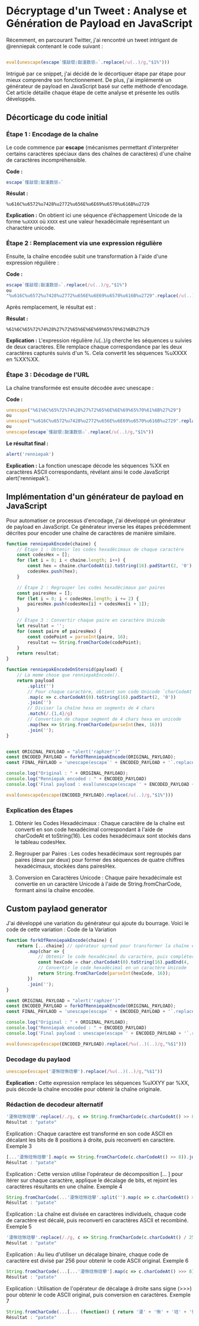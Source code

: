 # Décryptage d'un Tweet : Analyse et Génération de Payload en JavaScript

Récemment, en parcourant Twitter, j'ai rencontré un tweet intrigant de @renniepak contenant le code suivant :

```javascript

eval(unescape(escape`慬敲琨❲敮湩数慫✩`.replace(/u(..)/g,"$1%")))
```

Intrigué par ce snippet, j'ai décidé de le décortiquer étape par étape pour mieux comprendre son fonctionnement. De plus, j'ai implémenté un générateur de payload en JavaScript basé sur cette méthode d'encodage. Cet article détaille chaque étape de cette analyse et présente les outils développés.

## Décorticage du code initial

### Étape 1 : Encodage de la chaîne

Le code commence par **escape** (mécanismes permettant d'interpréter certains caractères spéciaux dans des chaînes de caractères) d'une chaîne de caractères incompréhensible.

**Code :**

```javascript
escape`慬敲琨❲敮湩数慫✩`
```

**Résulat :**

```plain-text
%u616C%u6572%u7428%u2772%u656E%u6E69%u6570%u616B%u2729
```

**Explication :** On obtient ici une séquence d'échappement Unicode de la forme `%uXXXX` où `XXXX` est une valeur hexadécimale représentant un charactère unicode.

### Étape 2 : Remplacement via une expression régulière

Ensuite, la chaîne encodée subit une transformation à l'aide d'une expression régulière :

**Code :**

```javascript
escape`慬敲琨❲敮湩数慫✩`.replace(/u(..)/g,"$1%")
ou
"%u616C%u6572%u7428%u2772%u656E%u6E69%u6570%u616B%u2729".replace(/u(..)/g,"$1%")
```

Après remplacement, le résultat est :

**Résulat :**

```plain-text
%61%6C%65%72%74%28%27%72%65%6E%6E%69%65%70%61%6B%27%29
```

**Explication :** L'expression régulière /u(..)/g cherche les séquences u suivies de deux caractères. Elle remplace chaque correspondance par les deux caractères capturés suivis d'un %. Cela convertit les séquences %uXXXX en %XX%XX.

### Étape 3 : Décodage de l'URL

La chaîne transformée est ensuite décodée avec unescape :

**Code :**

```javascript
unescape("%61%6C%65%72%74%28%27%72%65%6E%6E%69%65%70%61%6B%27%29")
ou 
unescape("%u616C%u6572%u7428%u2772%u656E%u6E69%u6570%u616B%u2729".replace(/u(..)/g,"$1%"))
ou
unescape(escape`慬敲琨❲敮湩数慫✩`.replace(/u(..)/g,"$1%"))
```

**Le résultat final :**

```javascript
alert('renniepak')
```

**Explication :** La fonction unescape décode les séquences %XX en caractères ASCII correspondants, révélant ainsi le code JavaScript alert('renniepak').

## Implémentation d'un générateur de payload en JavaScript

Pour automatiser ce processus d'encodage, j'ai développé un générateur de payload en JavaScript. Ce générateur inverse les étapes précédemment décrites pour encoder une chaîne de caractères de manière similaire.

```javascript
function renniepakEncode(chaine) {
    // Étape 1 : Obtenir les codes hexadécimaux de chaque caractère
    const codesHex = [];
    for (let i = 0; i < chaine.length; i++) {
        const hex = chaine.charCodeAt(i).toString(16).padStart(2, '0');
        codesHex.push(hex);
    }

    // Étape 2 : Regrouper les codes hexadécimaux par paires
    const pairesHex = [];
    for (let i = 0; i < codesHex.length; i += 2) {
        pairesHex.push(codesHex[i] + codesHex[i + 1]);
    }

    // Étape 3 : Convertir chaque paire en caractère Unicode
    let resultat = '';
    for (const paire of pairesHex) {
        const codePoint = parseInt(paire, 16);
        resultat += String.fromCharCode(codePoint);
    }
    return resultat;
}

function renniepakEncodeOnSteroid(payload) {
    // La meme chose que renniepakEncode().
    return payload
        .split('')
        // Pour chaque caractère, obtient son code Unicode `charCodeAt`, le convertit en hexadécimal `toString` et ajoute un hexa de bourrage si nécessaire
        .map(c => c.charCodeAt(0).toString(16).padStart(2, '0'))
        .join('')
        // Diviser la chaîne hexa en segments de 4 chars
        .match(/.{1,4}/g)
        // Convertion de chaque segment de 4 chars hexa en unicode
        .map(hex => String.fromCharCode(parseInt(hex, 16)))
        .join('');
}


const ORIGINAL_PAYLOAD = "alert('raphzer')"
const ENCODED_PAYLOAD = forkOfRenniepakEncode(ORIGINAL_PAYLOAD);
const FINAL_PAYLAOD = 'unescape(escape`' + ENCODED_PAYLOAD + '`.replace(/u(..)/g,"$1%"))'

console.log("Original : " + ORIGINAL_PAYLOAD);
console.log("Renniepak encoded : " + ENCODED_PAYLOAD)
console.log('Final payload : eval(unescape(escape`' + ENCODED_PAYLOAD + '`.replace(/u(..)/g,"$1%")))')

eval(unescape(escape(ENCODED_PAYLOAD).replace(/u(..)/g,"$1%")))
```

### Explication des Étapes

1. Obtenir les Codes Hexadécimaux :
Chaque caractère de la chaîne est converti en son code hexadécimal correspondant à l'aide de charCodeAt et toString(16). Les codes hexadécimaux sont stockés dans le tableau codesHex.

2. Regrouper par Paires :
Les codes hexadécimaux sont regroupés par paires (deux par deux) pour former des séquences de quatre chiffres hexadécimaux, stockées dans pairesHex.

3. Conversion en Caractères Unicode :
Chaque paire hexadécimale est convertie en un caractère Unicode à l'aide de String.fromCharCode, formant ainsi la chaîne encodée.

## Custom paylaod generator

J'ai développé une variation du générateur qui ajoute du bourrage. Voici le code de cette variation :
Code de la Variation

```javascript
function forkOfRenniepakEncode(chaine) {
    return [...chaine] // opérateur spread pour transformer la chaîne en tableau de caractères.
        .map(char => {
            // Obtenir le code hexadécimal du caractère, puis compléter à 4 chiffres avec '99'
            const hexCode = char.charCodeAt(0).toString(16).padEnd(4, '99');
            // Convertir le code hexadécimal en un caractère Unicode
            return String.fromCharCode(parseInt(hexCode, 16));
        })
        .join('');
}

const ORIGINAL_PAYLOAD = "alert('raphzer')"
const ENCODED_PAYLOAD = forkOfRenniepakEncode(ORIGINAL_PAYLOAD);
const FINAL_PAYLAOD = 'unescape(escape`' + ENCODED_PAYLOAD + '`.replace(/u(..)/g,"$1%"))'

console.log("Original : " + ORIGINAL_PAYLOAD);
console.log("Renniepak encoded : " + ENCODED_PAYLOAD)
console.log('Final payload : unescape(escape`' + ENCODED_PAYLOAD + '`.replace(/%u(..)(..)/g,"%$1"))')

eval(unescape(escape(ENCODED_PAYLOAD).replace(/%u(..)(..)/g,"%$1")))
```

### Decodage du paylaod

```javascript
unescape(escape('瀀愀琀愀琀攀').replace(/%u(..)(..)/g,"%$1"))
```

**Explication :** Cette expression remplace les séquences %uXXYY par %XX, puis décode la chaîne encodée pour obtenir la chaîne originale.

### Rédaction de decodeur alternatif

```javascript
'瀀愀琀愀琀攀'.replace(/./g, c => String.fromCharCode(c.charCodeAt() >> 8))
Résultat : "patate"
```

Explication : Chaque caractère est transformé en son code ASCII en décalant les bits de 8 positions à droite, puis reconverti en caractère.
Exemple 3

```javascript
[...'瀀愀琀愀琀攀'].map(c => String.fromCharCode(c.charCodeAt() >> 8)).join('')
Résultat : "patate"
```

Explication : Cette version utilise l'opérateur de décomposition [... ] pour itérer sur chaque caractère, applique le décalage de bits, et rejoint les caractères résultants en une chaîne.
Exemple 4

```javascript
String.fromCharCode(...'瀀愀琀愀琀攀'.split('').map(c => c.charCodeAt() >> 8))
Résultat : "patate"
```

Explication : La chaîne est divisée en caractères individuels, chaque code de caractère est décalé, puis reconverti en caractères ASCII et recombiné.
Exemple 5

```javascript
'瀀愀琀愀琀攀'.replace(/./g, c => String.fromCharCode(c.charCodeAt() / 256))
Résultat : "patate"
```

Explication : Au lieu d'utiliser un décalage binaire, chaque code de caractère est divisé par 256 pour obtenir le code ASCII original.
Exemple 6

```javascript
String.fromCharCode(...[...'瀀愀琀愀琀攀'].map(c => c.charCodeAt() >>> 8))
Résultat : "patate"
```

Explication : Utilisation de l'opérateur de décalage à droite sans signe (>>>) pour obtenir le code ASCII original, puis conversion en caractères.
Exemple 7

```javascript
String.fromCharCode(...[... (function() { return '瀀' + '愀' + '琀' + '愀' + '琀'+ '攀'; })()].map(c => c.charCodeAt() >>> 8))
Résultat : "patate"
```
